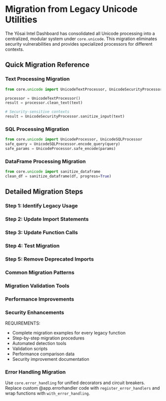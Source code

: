 # Migration from Legacy Unicode Utilities

The Yōsai Intel Dashboard has consolidated all Unicode processing into a centralized,
modular system under `core.unicode`. This migration eliminates security vulnerabilities
and provides specialized processors for different contexts.

## Quick Migration Reference

### Text Processing Migration
```python
from core.unicode import UnicodeTextProcessor, UnicodeSecurityProcessor

processor = UnicodeTextProcessor()
result = processor.clean_text(text)

# Security-sensitive contexts
result = UnicodeSecurityProcessor.sanitize_input(text)
```

### SQL Processing Migration
```python
from core.unicode import UnicodeProcessor, UnicodeSQLProcessor
safe_query = UnicodeSQLProcessor.encode_query(query)
safe_params = UnicodeProcessor.safe_encode(params)
```

### DataFrame Processing Migration
```python
from core.unicode import sanitize_dataframe
clean_df = sanitize_dataframe(df, progress=True)
```

## Detailed Migration Steps

### Step 1: Identify Legacy Usage
### Step 2: Update Import Statements
### Step 3: Update Function Calls
### Step 4: Test Migration
### Step 5: Remove Deprecated Imports

### Common Migration Patterns
### Migration Validation Tools
### Performance Improvements
### Security Enhancements

REQUIREMENTS:
- Complete migration examples for every legacy function
- Step-by-step migration procedures
- Automated detection tools
- Validation scripts
- Performance comparison data
- Security improvement documentation


### Error Handling Migration
Use `core.error_handling` for unified decorators and circuit breakers. Replace custom @app.errorhandler code with `register_error_handlers` and wrap functions with `with_error_handling`.
